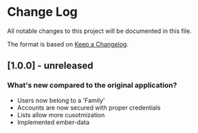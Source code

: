 # Change Log

All notable changes to this project will be documented in this file.

The format is based on [Keep a Changelog](http://keepachangelog.com/).

## [1.0.0] - unreleased

### What's new compared to the original application?

- Users now belong to a 'Family'
- Accounts are now secured with proper credentials
- Lists allow more cusotmization
- Implemented ember-data
